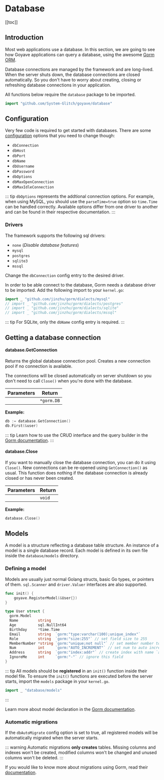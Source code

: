 # Database

[[toc]]

## Introduction

Most web applications use a database. In this section, we are going to see how Goyave applications can query a database, using the awesome [Gorm ORM](https://gorm.io/).

Database connections are managed by the framework and are long-lived. When the server shuts down, the database connections are closed automatically. So you don't have to worry about creating, closing or refreshing database connections in your application.

All functions below require the `database` package to be imported.

``` go
import "github.com/System-Glitch/goyave/database"
```

## Configuration

Very few code is required to get started with databases. There are some [configuration](../configuration#configuration-reference) options that you need to change though:
- `dbConnection`
- `dbHost`
- `dbPort`
- `dbName`
- `dbUsername`
- `dbPassword`
- `dbOptions`
- `dbMaxOpenConnection`
- `dbMaxIdleConnection`

::: tip
`dbOptions` represents the addtional connection options. For example, when using MySQL, you should use the `parseTime=true` option so `time.Time` can be handled correctly. Available options differ from one driver to another and can be found in their respective documentation.
:::

### Drivers

The framework supports the following sql drivers:
- `none` (*Disable database features*)
- `mysql`
- `postgres`
- `sqlite3`
- `mssql`

Change the `dbConnection` config entry to the desired driver.

In order to be able connect to the database, Gorm needs a database driver to be imported. Add the following import to your `kernel.go`:
``` go
import _ "github.com/jinzhu/gorm/dialects/mysql"
// import _ "github.com/jinzhu/gorm/dialects/postgres"
// import _ "github.com/jinzhu/gorm/dialects/sqlite"
// import _ "github.com/jinzhu/gorm/dialects/mssql"
```

::: tip
For SQLite, only the `dbName` config entry is required.
:::

## Getting a database connection

#### database.GetConnection

Returns the global database connection pool. Creates a new connection pool if no connection is available.

The connections will be closed automatically on server shutdown so you don't need to call `Close()` when you're done with the database.


| Parameters | Return     |
|------------|------------|
|            | `*gorm.DB` |

**Example:**
``` go
db := database.GetConnection()
db.First(&user)
```

::: tip
Learn how to use the CRUD interface and the query builder in the [Gorm documentation](https://gorm.io/docs/index.html).
:::

#### database.Close

If you want to manually close the database connection, you can do it using `Close()`. New connections can be re-opened using `GetConnection()` as usual. This function does nothing if the database connection is already closed or has never been created.

| Parameters | Return |
|------------|--------|
|            | `void` |

**Example:**
``` go
database.Close()
```

## Models

A model is a structure reflecting a database table structure. An instance of a model is a single database record. Each model is defined in its own file inside the `database/models` directory.

### Defining a model

Models are usually just normal Golang structs, basic Go types, or pointers of them. `sql.Scanner` and `driver.Valuer` interfaces are also supported.

```go
func init() {
    goyave.RegisterModel(&User{})
}

type User struct {
  gorm.Model
  Name         string
  Age          sql.NullInt64
  Birthday     *time.Time
  Email        string  `gorm:"type:varchar(100);unique_index"`
  Role         string  `gorm:"size:255"` // set field size to 255
  MemberNumber *string `gorm:"unique;not null"` // set member number to unique and not null
  Num          int     `gorm:"AUTO_INCREMENT"` // set num to auto incrementable
  Address      string  `gorm:"index:addr"` // create index with name `addr` for address
  IgnoreMe     int     `gorm:"-"` // ignore this field
}
```

::: tip
All models should be **registered** in an `init()` function inside their model file. To ensure the `init()` functions are executed before the server starts, import the `models` package in your `kernel.go`.

``` go
import _ "database/models"
```
:::

Learn more about model declaration in the [Gorm documentation](https://gorm.io/docs/models.html).

### Automatic migrations

If the `dbAutoMigrate` config option is set to true, all registered models will be automatically migrated when the server starts.

::: warning
Automatic migrations **only creates** tables. Missing columns and indexes won't be created, modified columns won't be changed and unused columns won't be deleted.
:::

If you would like to know more about migrations using Gorm, read their [documentation](https://gorm.io/docs/migration.html).
